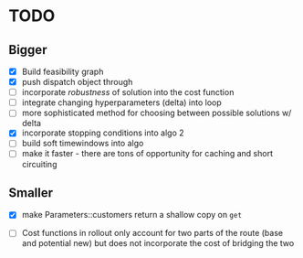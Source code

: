 # TODO

## Bigger
- [x] Build feasibility graph
- [x] push dispatch object through
- [ ] incorporate *robustness* of solution into the cost function
- [ ] integrate changing hyperparameters (delta) into loop
- [ ] more sophisticated method for choosing between possible solutions w/ delta
- [x] incorporate stopping conditions into algo 2
- [ ] build soft timewindows into algo
- [ ] make it faster - there are tons of opportunity for caching and short circuiting

## Smaller
- [x] make Parameters::customers return a shallow copy on `get`
- [ ] Cost functions in rollout only account for two parts of the route 
(base and potential new) but does not incorporate the cost of bridging the two


